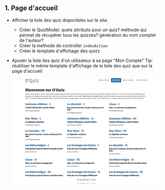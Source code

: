 ## 1. Page d'accueil
* Afficher la liste des quiz disponibles sur le site:  
  * Créer le QuizModel: quels attributs pour un quiz? méthode qui permet de récupérer tous les quizzes? génération du nom complet de l'auteur?
  * Créer la méthode de controller `indexAction`
  * Créer le template d'affichage des quizz

* Ajouter la liste des quiz d'un utilisateur à sa page "Mon Compte"
Tip: réutiliser le même template d'affichage de la  liste des quiz que sur la page d'accueil

  ![page d'accueil O'Quiz](img/home.png)
